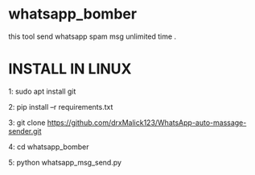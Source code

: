 # whatsapp_bomber
this tool send whatsapp spam msg unlimited time .


# INSTALL IN LINUX 

1:   sudo apt install git

2:    pip install –r requirements.txt 

3:   git clone https://github.com/drxMalick123/WhatsApp-auto-massage-sender.git

4:    cd whatsapp_bomber

5:    python whatsapp_msg_send.py

